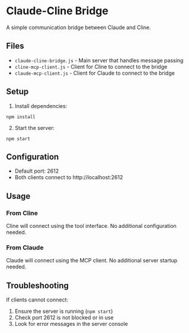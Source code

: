 # Claude-Cline Bridge

A simple communication bridge between Claude and Cline.

## Files

- `claude-cline-bridge.js` - Main server that handles message passing
- `cline-mcp-client.js` - Client for Cline to connect to the bridge
- `claude-mcp-client.js` - Client for Claude to connect to the bridge

## Setup

1. Install dependencies:
```
npm install
```

2. Start the server:
```
npm start
```

## Configuration

- Default port: 2612
- Both clients connect to http://localhost:2612

## Usage

### From Cline
Cline will connect using the tool interface. No additional configuration needed.

### From Claude
Claude will connect using the MCP client. No additional server startup needed.

## Troubleshooting

If clients cannot connect:
1. Ensure the server is running (`npm start`)
2. Check port 2612 is not blocked or in use
3. Look for error messages in the server console